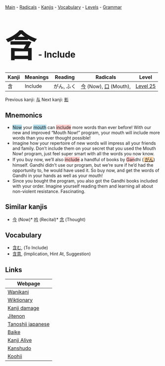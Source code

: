 <style> bigfont {font-size: 100px}</style>
[Main](../index.md) -
[Radicals](../radicals.md) -
[Kanjis](../kanjis.md) -
[Vocabulary](../vocabulary.md) -
[Levels](../levels.md) -
[Grammar](../grammar.md)
# <bigfont> 含</bigfont> - Include 

| Kanji | Meanings | Reading | Radicals | Level |
| --- | --- | --- | --- | --- |
| 含 | Include | がん, ふく | [今](../radicals/今.md) (Now), [口](../radicals/口.md) (Mouth),  | [Level 25](../levels/wk_level25.md) |

Previous kanji: [与](与.md) Next kanji: [影](影.md) 

## Mnemonics
 * <span style="background-color:#ADD8E6"> Now</span> your <span style="background-color:#ADD8E6"> mouth</span> can <span style="background-color:#ffcccb"> include</span> more words than ever before! With our new and improved “Mouth Now!” program, your mouth will include more words than you ever thought possible!
* Imagine how your repertoire of new words will impress all your friends and family. Don’t include them on your secret that you used the Mouth Now! program, just feel super smart with all the words you now know.
* If you buy now, we’ll also <span style="background-color:#ffcccb"> include</span> a handful of books by <span style="background-color:#ffcccb"> Gan</span>dhi (<span style="background-color:#fed8b1"> [がん](https://jisho.org/search/がん)</span>) himself. Gandhi didn’t use our program, but we’re sure if he’d had the opportunity to, he would have used it. So buy now, and get the words of Gandhi in your hands as well as your mouth!
* Since you bought the program, you also got the Gandhi books included with your order. Imagine yourself reading them and learning all about non-violent resistance. Fascinating.


## Similar kanjis
 * [今](今.md) (Now)* [吟](吟.md) (Recital)* [念](念.md) (Thought)


## Vocabulary
 * [含む](../vocabulary/含.md), (To Include)
* [含意](../vocabulary/含.md), (Implication, Hint At, Suggestion)



## Links 

| Webpage |
| --- |
| [Wanikani          ](https://www.wanikani.com/kanji/含) |
| [Wiktionary        ](https://en.wiktionary.org/wiki/含) |
| [Kanji damage      ](http://www.kanjidamage.com/kanji/search?utf8=✓&q=含) |
| [Jitenon           ](https://jitenon.com/kanji/含) |
| [Tanoshii japanese ](https://www.tanoshiijapanese.com/dictionary/kanji.cfm?k=含) |
| [Baike             ](https://baike.baidu.com/item/含) |
| [Kanji Alive       ](https://app.kanjialive.com/含) |
| [Kanshudo          ](https://www.kanshudo.com/searchmn?q=含) |
| [Koohii            ](https://kanji.koohii.com/study/kanji/含) |
